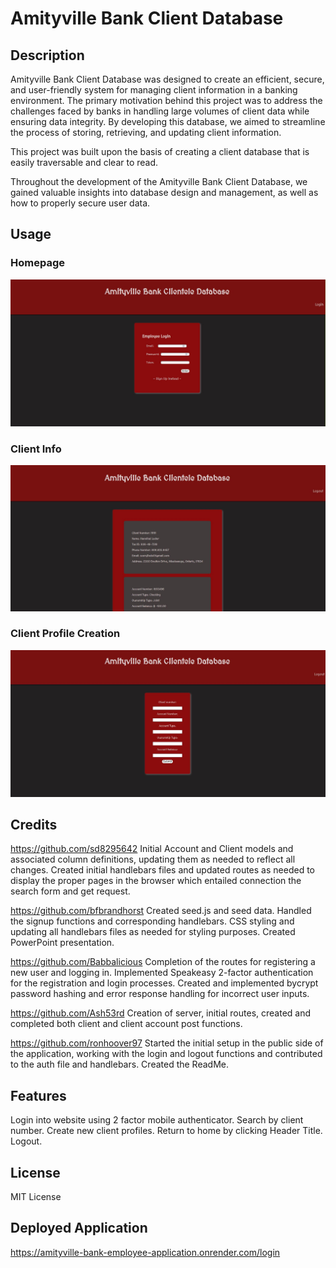 # Amityville Bank Client Database

## Description

Amityville Bank Client Database was designed to create an efficient, secure, and user-friendly system for managing client information in a banking environment. The primary motivation behind this project was to address the challenges faced by banks in handling large volumes of client data while ensuring data integrity. By developing this database, we aimed to streamline the process of storing, retrieving, and updating client information.

This project was built upon the basis of creating a client database that is easily traversable and clear to read.

Throughout the development of the Amityville Bank Client Database, we gained valuable insights into database design and management, as well as how to properly secure user data.

## Usage

### Homepage

<img src="assets\images\amityvillebankdatabasehome.JPG">

### Client Info

<img src="assets\images\amityvillebankdatabaseclient.JPG">

### Client Profile Creation

<img src="assets\images\amityvillebankdatanewacct.JPG">

## Credits

https://github.com/sd8295642
Initial Account and Client models and associated column definitions, updating them as
needed to reflect all changes. Created initial handlebars files and updated routes as needed to
display the proper pages in the browser which entailed connection the search form and get
request.

https://github.com/bfbrandhorst
Created seed.js and seed data. Handled the signup functions and corresponding
handlebars. CSS styling and updating all handlebars files as needed for styling purposes.
Created PowerPoint presentation.

https://github.com/Babbalicious
Completion of the routes for registering a new user and logging in. Implemented
Speakeasy 2-factor authentication for the registration and login processes. Created and
implemented bycrypt password hashing and error response handling for incorrect user inputs.

https://github.com/Ash53rd
Creation of server, initial routes, created and completed both client and client account post
functions.

https://github.com/ronhoover97
Started the initial setup in the public side of the application, working with the login and
logout functions and contributed to the auth file and handlebars. Created the ReadMe.

## Features

Login into website using 2 factor mobile authenticator. Search by client number. Create new client profiles. Return to home by clicking Header Title. Logout.

## License

MIT License

## Deployed Application

[](https://amityville-bank-employee-application.onrender.com/login)https://amityville-bank-employee-application.onrender.com/login
